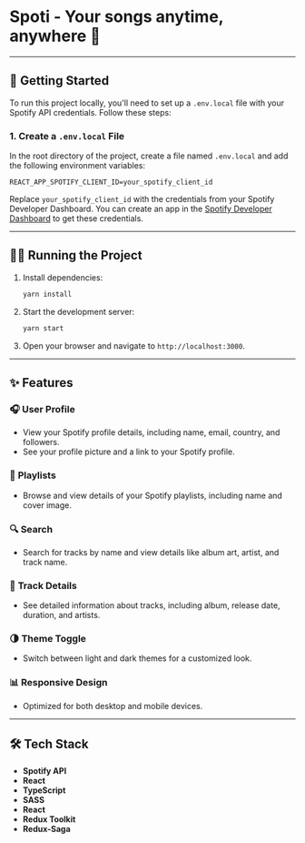 # Spoti - Your songs anytime, anywhere 🎵

---

## 🚀 Getting Started

To run this project locally, you'll need to set up a `.env.local` file with your Spotify API credentials. Follow these steps:

### 1. Create a `.env.local` File
In the root directory of the project, create a file named `.env.local` and add the following environment variables:

```env
REACT_APP_SPOTIFY_CLIENT_ID=your_spotify_client_id
```

Replace `your_spotify_client_id` with the credentials from your Spotify Developer Dashboard. You can create an app in the [Spotify Developer Dashboard](https://developer.spotify.com/dashboard/) to get these credentials.

---


## 🏃‍♂️ Running the Project

1. Install dependencies:
    ```bash
    yarn install
    ```

2. Start the development server:
    ```bash
    yarn start
    ```

3. Open your browser and navigate to `http://localhost:3000`.

---

## ✨ Features


### 🎧 **User Profile**
- View your Spotify profile details, including name, email, country, and followers.
- See your profile picture and a link to your Spotify profile.

### 📂 **Playlists**
- Browse and view details of your Spotify playlists, including name and cover image.

### 🔍 **Search**
- Search for tracks by name and view details like album art, artist, and track name.

### 🎵 **Track Details**
- See detailed information about tracks, including album, release date, duration, and artists.

### 🌗 **Theme Toggle**
- Switch between light and dark themes for a customized look.

### 📊 **Responsive Design**
- Optimized for both desktop and mobile devices.

---

## 🛠️ Tech Stack

- **Spotify API**
- **React**
- **TypeScript**
- **SASS**
- **React**
- **Redux Toolkit**
- **Redux-Saga**
